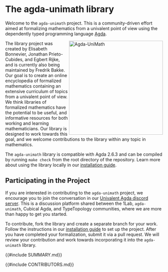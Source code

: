 # The agda-unimath library

Welcome to the `agda-unimath` project. This is a community-driven effort aimed
at formalizing mathematics from a univalent point of view using the dependently
typed programming language [Agda](https://github.com/agda/agda).

<a href="https://github.com/unimath/agda-unimath">
<img align="right" width="300" alt="Agda-UniMath" src="agda-unimath-logo.svg" />
</a>

The library project was created by Elisabeth Bonnevier, Jonathan Prieto-Cubides,
and Egbert Rijke, and is currently also being maintained by Fredrik Bakke. Our
goal is to create an online encyclopedia of formalized mathematics containing an
extensive curriculum of topics from a univalent point of view. We think
libraries of formalized mathematics have the potential to be useful, and
informative resources for both working and learning mathematicians. Our library
is designed to work towards this goal, and we welcome contributions to the
library within any topic in mathematics.

The `agda-unimath` library is compatible with Agda 2.6.3 and can be compiled by
running `make check` from the root directory of the repository. Learn more about
using the library locally in our [installation guide](HOWTO-INSTALL.md).

## Participating in the Project

If you are interested in contributing to the `agda-unimath` project, we
encourage you to join the conversation in our
[Univalent Agda discord server](https://discord.gg/Zp2e8hYsuX). This is a
discussion platform shared between the 1Lab, `agda-unimath`, Cubical Agda, and
TypeTopology communities, where we are more than happy to get you started.

To contribute, fork the library and create a separate branch for your work.
Follow the instructions in our [installation guide](HOWTO-INSTALL.md) to set up
the project. After you have completed your formalization, submit it via a pull
request. We will review your contribution and work towards incorporating it into
the `agda-unimath` library.

{{#include SUMMARY.md}}

{{#include CONTRIBUTORS.md}}
